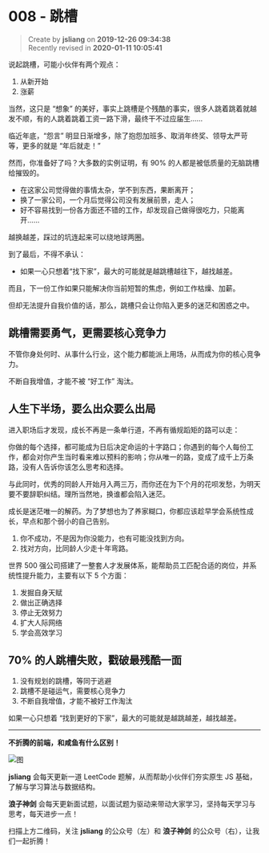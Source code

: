 008 - 跳槽
===

> Create by **jsliang** on **2019-12-26 09:34:38**  
> Recently revised in **2020-01-11 10:05:41**

说起跳槽，可能小伙伴有两个观点：

1. 从新开始
2. 涨薪

当然，这只是 “想象” 的美好，事实上跳槽是个残酷的事实，很多人跳着跳着就越发不顺，有的人跳着跳着工资一路下滑，最终干不过应届生……

临近年底，“怨言” 明显日渐增多，除了抱怨加班多、取消年终奖、领导太严苛等，更多的就是 “年后就走！”

然而，你准备好了吗？大多数的实例证明，有 90% 的人都是被低质量的无脑跳槽给摧毁的。

* 在这家公司觉得做的事情太杂，学不到东西，果断离开；
* 换了一家公司，一个月后觉得公司没有发展前景，走人；
* 好不容易找到一份各方面还不错的工作，却发现自己做得很吃力，只能离开……

越换越差，踩过的坑连起来可以绕地球两圈。

到了最后，不得不承认：

* 如果一心只想着“找下家”，最大的可能就是越跳槽越往下，越找越差。

而且，下一份工作如果只能解决你当前短暂的焦虑，例如工作枯燥、加薪。

但却无法提升自我价值的话，那么，跳槽只会让你陷入更多的迷茫和困惑之中。

## 跳槽需要勇气，更需要核心竞争力

不管你身处何时、从事什么行业，这个能力都能派上用场，从而成为你的核心竞争力。

不断自我增值，才能不被 “好工作” 淘汰。

## 人生下半场，要么出众要么出局

进入职场后才发现，成长不再是一条单行道，不再有循规蹈矩的路可以走：
 
你做的每个选择，都可能成为日后决定命运的十字路口；你遇到的每个人每份工作，都会对你产生当时看来难以预料的影响；你从唯一的路，变成了成千上万条路，没有人告诉你该怎么思考和选择。
 
与此同时，优秀的同龄人开始月入两三万，而你还在为下个月的花呗发愁，为明天要不要辞职纠结。理所当然地，换谁都会陷入迷茫。
    
成长是迷茫唯一的解药。为了梦想也为了养家糊口，你都应该趁早学会系统性成长，早点和那个弱小的自己告别。

1. 你不成功，不是因为你没能力，也有可能没找到方向。
2. 找对方向，比同龄人少走十年弯路。

世界 500 强公司搭建了一整套人才发展体系，能帮助员工匹配合适的岗位，并系统性提升能力，主要有以下 5 个方面：

1. 发掘自身天赋
2. 做出正确选择
3. 停止无效努力
4. 扩大人际网络
5. 学会高效学习

## 70% 的人跳槽失败，戳破最残酷一面

1. 没有规划的跳槽，等同于逃避
2. 跳槽不是碰运气，需要核心竞争力
3. 不断自我增值，才能不被好工作淘汰

如果一心只想着 “找到更好的下家”，最大的可能就是越跳越差，越找越差。

---

**不折腾的前端，和咸鱼有什么区别！**

![图](../../../../public-repertory/img/z-index-small.png)

**jsliang** 会每天更新一道 LeetCode 题解，从而帮助小伙伴们夯实原生 JS 基础，了解与学习算法与数据结构。

**浪子神剑** 会每天更新面试题，以面试题为驱动来带动大家学习，坚持每天学习与思考，每天进步一点！

扫描上方二维码，关注 **jsliang** 的公众号（左）和 **浪子神剑** 的公众号（右），让我们一起折腾！

